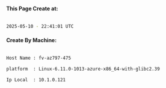 
   
#### This Page Create at:

```bash

2025-05-10 - 22:41:01 UTC

```

#### Create By Machine:

```bash

Host Name : fv-az797-475

platform  : Linux-6.11.0-1013-azure-x86_64-with-glibc2.39

Ip Local  : 10.1.0.121

```

